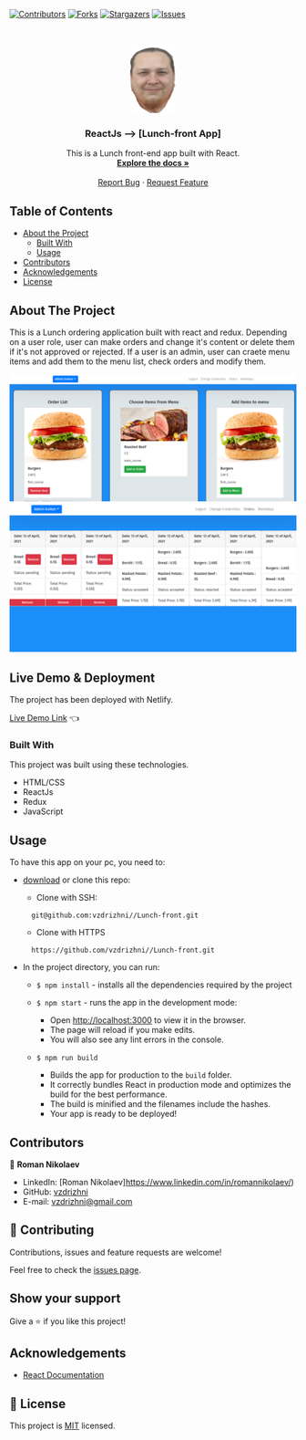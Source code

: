 <!--
*** Thanks for checking out this README Template. If you have a suggestion that would
*** make this better, please fork the repo and create a pull request or simply open
*** an issue with the tag "enhancement".
*** Thanks again! Now go create something AMAZING! :D
-->

<!-- PROJECT SHIELDS -->
<!--
*** I'm using markdown "reference style" links for readability.
*** Reference links are enclosed in brackets [ ] instead of parentheses ( ).
*** See the bottom of this document for the declaration of the reference variables
*** for contributors-url, forks-url, etc. This is an optional, concise syntax you may use.
*** https://www.markdownguide.org/basic-syntax/#reference-style-links
-->
[![Contributors][contributors-shield]][contributors-url]
[![Forks][forks-shield]][forks-url]
[![Stargazers][stars-shield]][stars-url]
[![Issues][issues-shield]][issues-url]


<!-- PROJECT LOGO -->
<br />
<p align="center">
  <a href="https://github.com/vzdrizhni/Lunch-front">
    <img src="src/assets/nick.png" alt="Logo" width="80" height="120">
  </a>

  <h3 align="center">ReactJs --> [Lunch-front App]</h3>

  <p align="center">
    This is a Lunch front-end app built with React.
    <br />
    <a href="https://github.com/vzdrizhni//Lunch-front"><strong>Explore the docs »</strong></a>
    <br />
    <br />
    <a href="https://github.com/vzdrizhni//Lunch-front/issues">Report Bug</a>
    ·
    <a href="https://github.com/vzdrizhni//Lunch-front/issues">Request Feature</a>
  </p>
</p>

<!-- TABLE OF CONTENTS -->
## Table of Contents

* [About the Project](#about-the-project)
  * [Built With](#built-with)
  * [Usage](#usage)
* [Contributors](#contributors)
* [Acknowledgements](#acknowledgements)
* [License](#license)

<!-- ABOUT THE PROJECT -->
## About The Project
This is a Lunch ordering application built with react and redux. Depending on a user role, user can make orders and change it's content or delete them if it's not approved or rejected. If a user is an admin, user can craete menu items and add them to the menu list, check orders and modify them.

![screenshot-1](src/assets/Screenshot1.PNG)
![screenshot-2](src/assets/Screenshot2.PNG)

## Live Demo & Deployment
The project has been deployed with Netlify.

[Live Demo Link](https://brave-bartik-8bb11a.netlify.app/) :point_left:

### Built With
This project was built using these technologies.
* HTML/CSS
* ReactJs
* Redux
* JavaScript

<!-- INSTALLATION -->
## Usage

To have this app on your pc, you need to:
* [download](https://github.com/vzdrizhni//Lunch-front/archive/develop.zip) or clone this repo:
  - Clone with SSH:
  ```
    git@github.com:vzdrizhni//Lunch-front.git
  ```
  - Clone with HTTPS
  ```
    https://github.com/vzdrizhni//Lunch-front.git
  ```

* In the project directory, you can run:

  - `$ npm install` - installs all the dependencies required by the project

  - `$ npm start` - runs the app in the development mode:
    - Open [http://localhost:3000](http://localhost:3000) to view it in the browser.
    - The page will reload if you make edits.
    - You will also see any lint errors in the console.

  - `$ npm run build`
    - Builds the app for production to the `build` folder.
    - It correctly bundles React in production mode and optimizes the build for the best performance.
    - The build is minified and the filenames include the hashes.
    - Your app is ready to be deployed!

<!-- CONTACT -->
## Contributors

👤 **Roman Nikolaev**

- LinkedIn: [Roman Nikolaev]https://www.linkedin.com/in/romannikolaev/)
- GitHub: [vzdrizhni](https://github.com/vzdrizhni)
- E-mail: vzdrizhni@gmail.com

## :handshake: Contributing

Contributions, issues and feature requests are welcome!

Feel free to check the [issues page](https://github.com/vzdrizhni//Lunch-front/issues).

## Show your support

Give a :star: if you like this project!

<!-- ACKNOWLEDGEMENTS -->
## Acknowledgements
* [React Documentation](https://reactjs.org/docs/getting-started.html)

<!-- MARKDOWN LINKS & IMAGES -->
<!-- https://www.markdownguide.org/basic-syntax/#reference-style-links -->
[contributors-shield]: https://img.shields.io/github/contributors/vzdrizhni/Lunch-front.svg?style=flat-square
[contributors-url]: https://github.com/vzdrizhni/Lunch-front/graphs/contributors
[forks-shield]: https://img.shields.io/github/forks/vzdrizhni/Lunch-front.svg?style=flat-square
[forks-url]: https://github.com/vzdrizhni/Lunch-front/network/members
[stars-shield]: https://img.shields.io/github/stars/vzdrizhni/Lunch-front.svg?style=flat-square
[stars-url]: https://github.com/vzdrizhni/Lunch-front/stargazers
[issues-shield]: https://img.shields.io/github/issues/vzdrizhni/Lunch-front.svg?style=flat-square
[issues-url]: https://github.com/vzdrizhni/Lunch-front/issues

## 📝 License

This project is [MIT](https://opensource.org/licenses/MIT) licensed.
